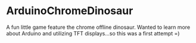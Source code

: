 # ArduinoChromeDinosaur
A fun little game feature the chrome offline dinosaur.  Wanted to learn more about Arduino and utilizing TFT displays...so this was a first attempt =)
